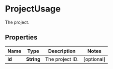 

# ProjectUsage

The project.

## Properties

| Name | Type | Description | Notes |
|------------ | ------------- | ------------- | -------------|
|**id** | **String** | The project ID. |  [optional] |



